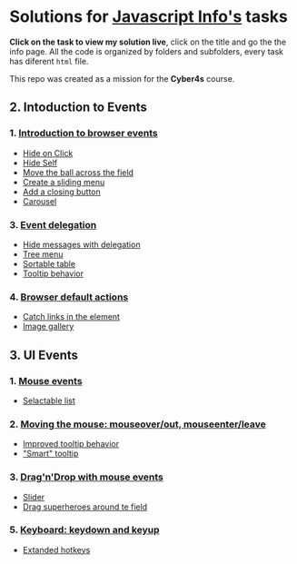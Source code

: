 # Solutions for [Javascript Info's](https://javascript.info/) tasks

**Click on the task to view my solution live**, click on the title and go the the info page. All the code is organized by folders and subfolders, every task has diferent `html` file.

This repo was created as a mission for the **Cyber4s** course.

## 2. Intoduction to Events

### 1. [Introduction to browser events](https://javascript.info/introduction-browser-events)

-  [Hide on Click](https://noamgolani.github.io/JavascriptInfo/2/1/task1.html)
-  [Hide Self](https://noamgolani.github.io/JavascriptInfo/2/1/task2.html)
-  [Move the ball across the field](https://noamgolani.github.io/JavascriptInfo/2/1/task4.html)
-  [Create a sliding menu](https://noamgolani.github.io/JavascriptInfo/2/1/task5.html)
-  [Add a closing button](https://noamgolani.github.io/JavascriptInfo/2/1/task6.html)
-  [Carousel](https://noamgolani.github.io/JavascriptInfo/2/1/task7.html)

### 3. [Event delegation](https://javascript.info/event-delegation)

-  [Hide messages with delegation](https://noamgolani.github.io/JavascriptInfo/2/3/task1.html)
-  [Tree menu](https://noamgolani.github.io/JavascriptInfo/2/3/task2.html)
-  [Sortable table](https://noamgolani.github.io/JavascriptInfo/2/3/task3.html)
-  [Tooltip behavior](https://noamgolani.github.io/JavascriptInfo/2/3/task4.html)

### 4. [Browser default actions](https://javascript.info/default-browser-action)

-  [Catch links in the element](https://noamgolani.github.io/JavascriptInfo/2/4/task2.html)
-  [Image gallery](https://noamgolani.github.io/JavascriptInfo/2/4/task3.html)

## 3. UI Events

### 1. [Mouse events](https://javascript.info/mouse-events-basics)

-  [Selactable list](https://noamgolani.github.io/JavascriptInfo/3/1/task1.html)

### 2. [Moving the mouse: mouseover/out, mouseenter/leave](https://javascript.info/mousemove-mouseover-mouseout-mouseenter-mouseleave)

-  [Improved tooltip behavior](https://noamgolani.github.io/JavascriptInfo/3/2/task1.html)
-  ["Smart" tooltip](https://noamgolani.github.io/JavascriptInfo/3/2/task2.html)

### 3. [Drag'n'Drop with mouse events](https://javascript.info/mouse-drag-and-drop)

-  [Slider](https://noamgolani.github.io/JavascriptInfo/3/3/task1.html)
-  [Drag superheroes around te field](https://noamgolani.github.io/JavascriptInfo/3/3/task2.html)

### 5. [Keyboard: keydown and keyup](https://javascript.info/keyboard-events)

-  [Extanded hotkeys](https://noamgolani.github.io/JavascriptInfo/3/5/task1.html)

